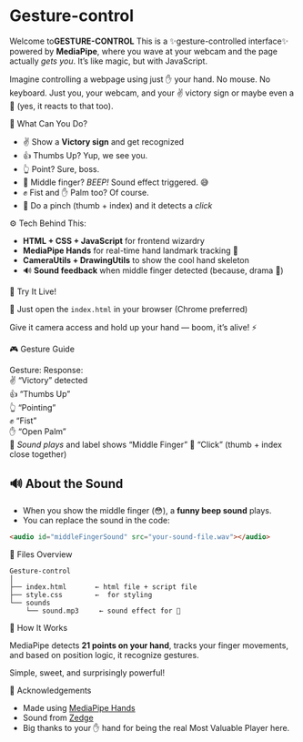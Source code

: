 # Gesture-control

Welcome to**GESTURE-CONTROL**
This is a ✨gesture-controlled interface✨ powered by **MediaPipe**, where you wave at your webcam and the page actually *gets you*. It’s like magic, but with JavaScript.


Imagine controlling a webpage using just ✋ your hand. No mouse. No keyboard. Just you, your webcam, and your ✌️ victory sign or maybe even a 🖕 (yes, it reacts to that too).


 🎯 What Can You Do?

* ✌️ Show a **Victory sign** and get recognized
* 👍 Thumbs Up? Yup, we see you.
* 👆 Point? Sure, boss.
* 🖕 Middle finger? *BEEP!* Sound effect triggered. 😅
* ✊ Fist and ✋ Palm too? Of course.
* 🤏 Do a pinch (thumb + index) and it detects a *click*

 
⚙️ Tech Behind This:

* **HTML + CSS + JavaScript** for frontend wizardry
* **MediaPipe Hands** for real-time hand landmark tracking 🧠
* **CameraUtils + DrawingUtils** to show the cool hand skeleton
* 🔊 **Sound feedback** when middle finger detected (because, drama 🧨)



 🧪 Try It Live!

🔗 Just open the `index.html` in your browser (Chrome preferred)

Give it camera access and hold up your hand — boom, it’s alive! ⚡



 🎮 Gesture Guide

 Gesture:    Response:                                       
 ✌️          “Victory” detected                            
 👍          “Thumbs Up”                                   
 👆          “Pointing”                                    
✊           “Fist”                                        
 ✋          “Open Palm”                                   
 🖕          *Sound plays* and label shows “Middle Finger” 
 🤏          “Click” (thumb + index close together)        



## 🔊 About the Sound

* When you show the middle finger (😳), a **funny beep sound** plays.
* You can replace the sound in the code:

```html
<audio id="middleFingerSound" src="your-sound-file.wav"></audio>
```
 📂 Files Overview

```
Gesture-control
│
├── index.html       ← html file + script file
├── style.css        ←  for styling
└── sounds
    └── sound.mp3     ← sound effect for 🖕
```



 🧠 How It Works

MediaPipe detects **21 points on your hand**, tracks your finger movements, and based on position logic, it recognize gestures.

Simple, sweet, and surprisingly powerful!

 🙌 Acknowledgements

* Made  using [MediaPipe Hands](https://mediapipe.readthedocs.io/en/latest/solutions/hands.html)
* Sound from [Zedge](https://www.zedge.net/ringtones)
* Big thanks to your ✋ hand for being the real Most Valuable Player here.



 


